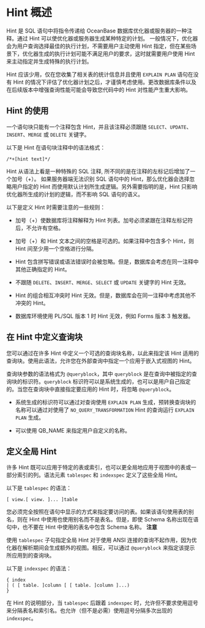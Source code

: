 Hint 概述 
============================



Hint 是 SQL 语句中将指令传递给 OceanBase 数据库优化器或服务器的一种注释。通过 Hint 可以使优化器或服务器生成某种特定的计划。 一般情况下，优化器会为用户查询选择最佳的执行计划，不需要用户主动使用 Hint 指定，但在某些场景下，优化器生成的执行计划可能不满足用户的要求，这时就需要用户使用 Hint 来主动指定并生成特殊的执行计划。

Hint 应该少用，仅在您收集了相关表的统计信息并且使用 `EXPLAIN PLAN` 语句在没有 Hint 的情况下评估了优化器计划之后，才谨慎考虑使用。更改数据库条件以及在后续版本中增强查询性能可能会导致您代码中的 Hint 对性能产生重大影响。

Hint 的使用 
--------------------

一个语句块只能有一个注释包含 Hint，并且该注释必须跟随 `SELECT`、`UPDATE`、`INSERT`、`MERGE` 或 `DELETE` 关键字。

以下是 Hint 在语句块注释中的语法格式：

    /*+[hint text]*/



Hint 从语法上看是一种特殊的 SQL 注释, 所不同的是在注释的左标记后增加了一个加号（+）。 如果服务器端无法识别 SQL 语句中的 Hint，那么优化器会选择忽略用户指定的 Hint 而使用默认计划所生成逻辑。另外需要指明的是，Hint 只影响优化器所生成的计划的逻辑，而不影响 SQL 语句的语义。

以下是定义 Hint 时需要注意的一些规则：

* 加号（+）使数据库将注释解释为 Hint 列表。加号必须紧跟在注释左标记符后，不允许有空格。

  

* 加号（+）和 Hint 文本之间的空格是可选的。如果注释中包含多个 Hint，则 Hint 间至少用一个空格进行分隔。

  

* Hint 包含拼写错误或语法错误时会被忽略。但是，数据库会考虑在同一注释中其他正确指定的 Hint。

  

* 不跟随 `DELETE`、`INSERT`、`MERGE`、`SELECT` 或 `UPDATE` 关键字的 Hint 无效。

  

* Hint 的组合相互冲突时 Hint 无效。但是，数据库会在同一注释中考虑其他不冲突的 Hint。

  

* 数据库环境使用 PL/SQL 版本 1 时 Hint 无效，例如 Forms 版本 3 触发器。

  




在 Hint 中定义查询块 
-------------------------

您可以通过在许多 Hint 中定义一个可选的查询块名称，以此来指定该 Hint 适用的查询块。使用此语法，允许您在外部查询中指定一个应用于嵌入式视图的 Hint。

查询块参数的语法格式为 `@queryblock`，其中 `queryblock` 是在查询中被指定的查询块的标识符。`queryblock` 标识符可以是系统生成的，也可以是用户自己指定的。当您在查询块中直接指定要应用的 Hint 时，将忽略 `@queryblock`。

* 系统生成的标识符可以通过对查询使用 `EXPLAIN PLAN` 生成，预转换查询块的名称可以通过对使用了 `NO_QUERY_TRANSFORMATION` Hint 的查询运行 `EXPLAIN PLAN` 生成。

  

* 可以使用 QB_NAME 来指定用户自定义的名称。

  




定义全局 Hint 
---------------------

许多 Hint 既可以应用于特定的表或索引，也可以更全局地应用于视图中的表或一部分索引的列。语法元素 `tablespec` 和 `indexspec` 定义了这些全局 Hint。

以下是 `tablespec` 的语法：

    [ view.[ view. ]... ]table



您必须完全按照在语句中显示的方式来指定要访问的表。如果该语句使用表的别名，则在 Hint 中使用也使用别名而不是表名。但是，即使 Schema 名称出现在语句中，也不要在 Hint 中使用的表名中包含 Schema 名称。
**注意**



使用 `tablespec` 子句指定全局 Hint 对于使用 ANSI 连接的查询不起作用，因为优化器在解析期间会生成额外的视图。相反，可以通过 `@queryblock` 来指定该提示所应用到的查询块。

以下是 `indexspec` 的语法：

    { index
    | ( [ table. ]column [ [ table. ]column ]...)
    }



在 Hint 的说明部分，当 `tablespec` 后跟着 `indexspec` 时，允许但不要求使用逗号来分隔表名和索引名。也允许（但不是必需）使用逗号分隔多次出现的 `indexspec`。
